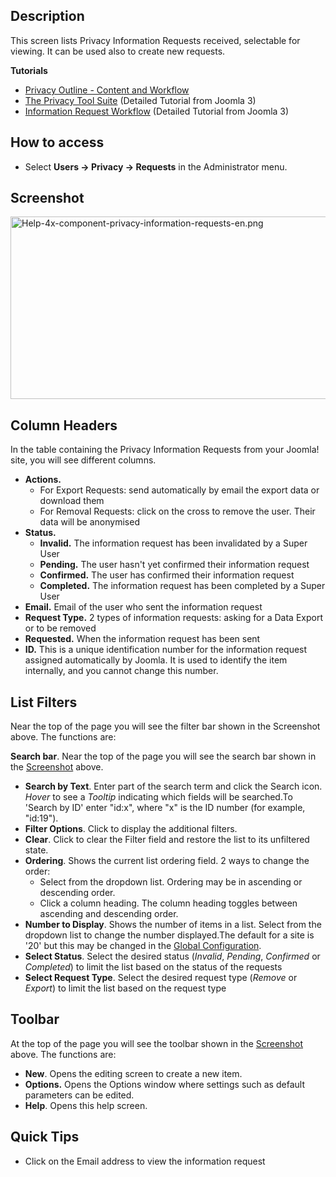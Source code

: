 <!-- Filename: Help4.x:Privacy:_Information_Requests / Display title: Privacy: Information Requests -->

## Description

This screen lists Privacy Information Requests received, selectable for
viewing. It can be used also to create new requests.

**Tutorials**

- [Privacy Outline - Content and
  Workflow](https://docs.joomla.org/Help4.x:Components_Privacy_Outline/en "Help4.x:Components Privacy Outline/en")
- [The Privacy Tool
  Suite](https://docs.joomla.org/J3.x:Privacy/en "J3.x:Privacy/en")
  (Detailed Tutorial from Joomla 3)
- [Information Request
  Workflow](https://docs.joomla.org/J3.x:Information_Request_Workflow_in_Privacy_Component/en "J3.x:Information Request Workflow in Privacy Component/en")
  (Detailed Tutorial from Joomla 3)

## How to access

- Select **Users **→** Privacy **→** Requests** in the Administrator
  menu.

## Screenshot

<img
src="https://docs.joomla.org/images/e/e7/Help-4x-component-privacy-information-requests-en.png"
decoding="async" data-file-width="800" data-file-height="292"
width="800" height="292"
alt="Help-4x-component-privacy-information-requests-en.png" />

## Column Headers

In the table containing the Privacy Information Requests from your
Joomla! site, you will see different columns.

- **Actions.**
  - For Export Requests: send automatically by email the export data or
    download them
  - For Removal Requests: click on the cross to remove the user. Their
    data will be anonymised
- **Status.**
  - **Invalid.** The information request has been invalidated by a Super
    User
  - **Pending.** The user hasn't yet confirmed their information request
  - **Confirmed.** The user has confirmed their information request
  - **Completed.** The information request has been completed by a Super
    User
- **Email.** Email of the user who sent the information request
- **Request Type.** 2 types of information requests: asking for a Data
  Export or to be removed
- **Requested.** When the information request has been sent
- **ID.** This is a unique identification number for the information
  request assigned automatically by Joomla. It is used to identify the
  item internally, and you cannot change this number.

## List Filters

Near the top of the page you will see the filter bar shown in the
Screenshot above. The functions are:

**Search bar**. Near the top of the page you will see the search bar
shown in the [Screenshot](#screenshot) above.

- **Search by Text**. Enter part of the search term and click the Search
  icon. *Hover* to see a *Tooltip* indicating which fields will be
  searched.To 'Search by ID' enter "id:x", where "x" is the ID number
  (for example, "id:19").
- **Filter Options**. Click to display the additional filters.
- **Clear**. Click to clear the Filter field and restore the list to its
  unfiltered state.
- **Ordering**. Shows the current list ordering field. 2 ways to change
  the order:
  - Select from the dropdown list. Ordering may be in ascending or
    descending order.
  - Click a column heading. The column heading toggles between ascending
    and descending order.
- **Number to Display**. Shows the number of items in a list. Select
  from the dropdown list to change the number displayed.The default for
  a site is '20' but this may be changed in the [Global
  Configuration](https://docs.joomla.org/Help4.x:Site_Global_Configuration/en#defaultlistlimit "Help4.x:Site Global Configuration/en").
- **Select Status**. Select the desired status (*Invalid*, *Pending*,
  *Confirmed* or *Completed*) to limit the list based on the status of
  the requests
- **Select Request Type**. Select the desired request type (*Remove* or
  *Export*) to limit the list based on the request type

## Toolbar

At the top of the page you will see the toolbar shown in the
[Screenshot](#Screenshot) above. The functions are:

- **New**. Opens the editing screen to create a new item.
- **Options.** Opens the Options window where settings such as default
  parameters can be edited.
- **Help**. Opens this help screen.

## Quick Tips

- Click on the Email address to view the information request
